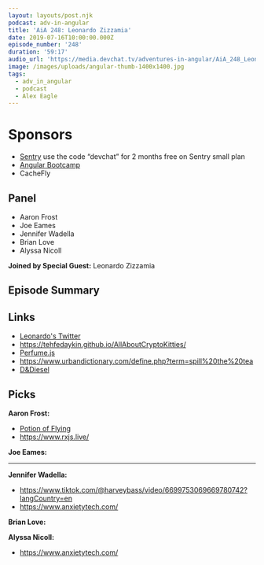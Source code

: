 ```yaml
---
layout: layouts/post.njk
podcast: adv-in-angular
title: 'AiA 248: Leonardo Zizzamia'
date: 2019-07-16T10:00:00.000Z
episode_number: '248'
duration: '59:17'
audio_url: 'https://media.devchat.tv/adventures-in-angular/AiA_248_Leonardo_Zizzamia.mp3'
image: /images/uploads/angular-thumb-1400x1400.jpg
tags:
  - adv_in_angular
  - podcast
  - Alex Eagle
---
```

# Sponsors

* [Sentry](https://sentry.io/welcome/) use the code “devchat” for 2 months free on Sentry small plan
* [Angular Bootcamp](https://angularbootcamp.com/)
* CacheFly

## Panel

* Aaron Frost
* Joe Eames
* Jennifer Wadella 
* Brian Love
* Alyssa Nicoll 

**Joined by Special Guest:** Leonardo Zizzamia

## Episode Summary

## Links

* [Leonardo's Twitter ](https://twitter.com/Zizzamia)
* https://tehfedaykin.github.io/AllAboutCryptoKitties/
* [Perfume.js](https://zizzamia.github.io/perfume/)
* https://www.urbandictionary.com/define.php?term=spill%20the%20tea
* [D&Diesel ](https://criticalrole.fandom.com/wiki/D%26Diesel)

## Picks

**Aaron Frost:**

* [Potion of Flying](https://roll20.net/compendium/dnd5e/Potion%20of%20Flying)
* <https://www.rxjs.live/>

**Joe Eames:**

* ****

**Jennifer Wadella:**

* https://www.tiktok.com/@harveybass/video/6699753069669780742?langCountry=en
* https://www.anxietytech.com/

**Brian Love:**

**Alyssa Nicoll:**

* https://www.anxietytech.com/
